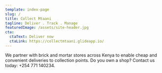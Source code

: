 ```yaml
---
template: index-page
slug: /
title: Collect Mtaani
tagline: Deliver . Track . Manage
featuredImage: /assets/site-header.jpg
cta:
  ctaText: Deliver now
  ctaLink: https://collectmtaani.glideapp.io/
---
```

We partner with brick and mortar stores across Kenya to enable cheap and convenient deliveries to collection points. Do you own a shop? Contact us today: +254 771 140234.